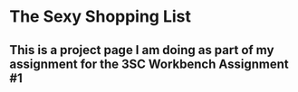 # The Sexy Shopping List

## This is a project page I am doing as part of my assignment for the 3SC Workbench Assignment #1
